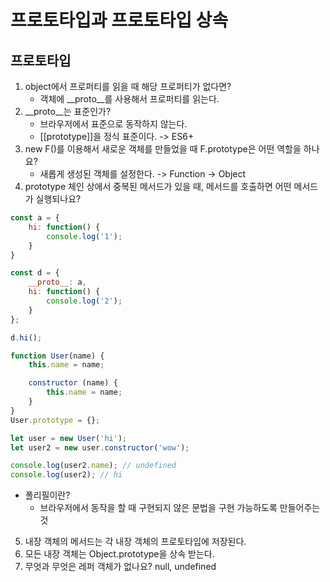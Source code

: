 # 프로토타입과 프로토타입 상속

## 프로토타입

1. object에서 프로퍼티를 읽을 때 해당 프로퍼티가 없다면?
    - 객체에 __proto__를 사용해서 프로퍼티를 읽는다.
2. __proto__는 표준인가?
    - 브라우저에서 표준으로 동작하지 않는다.
    - [[prototype]]을 정식 표준이다. -> ES6+
3. new F()를 이용해서 새로운 객체를 만들었을 때 F.prototype은 어떤 역할을 하나요? 
    - 새롭게 생성된 객체를 설정한다. -> Function -> Object
4. prototype 체인 상에서 중복된 메서드가 있을 때, 메서드를 호출하면 어떤 메서드가 실행되나요?

```js
const a = {
    hi: function() {
        console.log('1');
    }
}

const d = {
    __proto__: a,
    hi: function() {
        console.log('2');
    }
};

d.hi();
```

```js
function User(name) {
    this.name = name;

    constructor (name) {
        this.name = name;
    }
}
User.prototype = {};

let user = new User('hi');
let user2 = new user.constructor('wow');

console.log(user2.name); // undefined
console.log(user2); // hi
```

- 폴리필이란?
  - 브라우저에서 동작을 할 때 구현되지 않은 문법을 구현 가능하도록 만들어주는것

5. 내장 객체의 메서드는 각 내장 객체의 프로토타입에 저장된다.
6. 모든 내장 객체는 Object.prototype을 상속 받는다.
7. 무엇과 무엇은 레퍼 객체가 없나요? null, undefined
